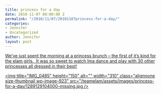 ```yaml
---
title: princess for a day
date: 2010-11-07 00:00:00 Z
permalink: "/2010/11/07/20101107princess-for-a-day/"
categories:
- Jennifer
- Uncategorized
author: Jennifer
layout: post
---
```


[We&#8217;ve just spent the morning at a princess brunch &#8211; the first of it&#8217;s kind for the elam girls.  It was so sweet to watch Ima dance and play with 30 other princesses all dressed in their best!](http://www.flickr.com/photos/jenniferandJennifers_photos/sets/72157625208034989/)

[<img title="IMG_0485" height="150" alt="" width="310" class="alignnone size-thumbnail wp-image-923" src="/teamelam/assets/images/princess-for-a-day/1289129104000-missing.jpg />](http://www.flickr.com/photos/jenniferandJennifers_photos/sets/72157625208034989/)
